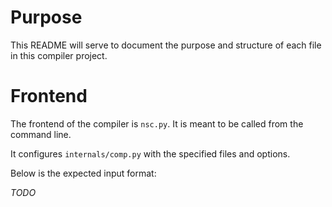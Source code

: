 # Purpose #
This README will serve to document the purpose and structure of each file in this compiler project.

# Frontend #
The frontend of the compiler is `nsc.py`. It is meant to be called from the command line.

It configures `internals/comp.py` with the specified files and options.

Below is the expected input format:

*TODO*